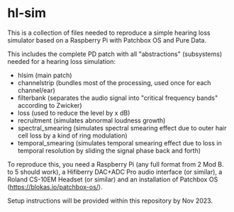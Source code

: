 # hl-sim

This is a collection of files needed to reproduce a simple hearing loss simulator based on a Raspberry Pi with Patchbox OS and Pure Data.

This includes the complete PD patch with all "abstractions" (subsystems) needed for a hearing loss simulation:
- hlsim (main patch)
- channelstrip (bundles most of the processing, used once for each channel/ear)
- filterbank (separates the audio signal into "critical frequency bands" according to Zwicker) 
- loss (used to reduce the level by x dB)
- recruitment (simulates abnormal loudness growth)
- spectral_smearing (simulates spectral smearing effect due to outer hair cell loss by a kind of ring modulation)
- temporal_smearing (simulates temporal smearing effect due to loss in temporal resolution by sliding the signal phase back and forth)

To reproduce this, you need a Raspberry Pi (any full format from 2 Mod B. to 5 should work), a Hifiberry DAC+ADC Pro audio interface (or similar), a Roland CS-10EM Headset (or similar) and an installation of Patchbox OS (https://blokas.io/patchbox-os/).

Setup instructions will be provided within this repository by Nov 2023.
